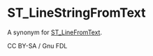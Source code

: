# ST\_LineStringFromText

A synonym for [ST\_LineFromText](st_linefromtext.md).

CC BY-SA / Gnu FDL

